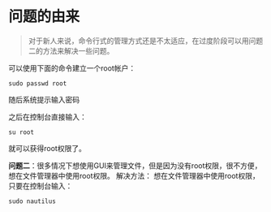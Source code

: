 # 问题的由来
> 对于新人来说，命令行式的管理方式还是不太适应，在过度阶段可以用问题二的方法来解决一些问题。

可以使用下面的命令建立一个root帐户：
```
sudo passwd root
```

随后系统提示输入密码

之后在控制台直接输入：
```
su root
```

就可以获得root权限了。


**问题二**：很多情况下想使用GUI来管理文件，但是因为没有root权限，很不方便，想在文件管理器中使用root权限。
解决方法：
想在文件管理器中使用root权限，只要在控制台输入：
```
sudo nautilus
```
